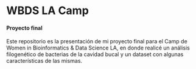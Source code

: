 <h1><b>WBDS LA Camp</b></h1> <h4>Proyecto final</h4>

<p>Este repositorio es la presentación de mi proyecto final para el Camp de Women in Bioinformatics & Data Science LA, en donde realicé un análisis filogenético de bacterias de la cavidad bucal y un dataset con algunas características de las mismas. </p>
